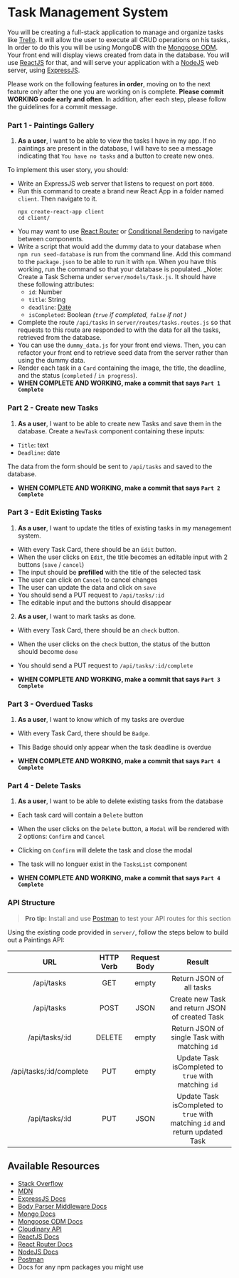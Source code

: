 # Task Management System

You will be creating a full-stack application to manage and organize tasks like [Trello](https://trello.com/). It will allow the user to execute all CRUD operations on his tasks,. In order to do this you will be using MongoDB with the [Mongoose ODM](http://mongoosejs.com/). Your front end will display views created from data in the database. You will use [ReactJS](https://facebook.github.io/react/) for that, and will serve your application with a [NodeJS](https://nodejs.org/) web server, using [ExpressJS](https://expressjs.com/).

Please work on the following features **in order**, moving on to the next feature only after the one you are working on is complete. **Please commit WORKING code early and often**. In addition, after each step, please follow the guidelines for a commit message.

### Part 1 - Paintings Gallery

1. **As a user**, I want to be able to view the tasks I have in my app. If no paintings are present in the database, I will have to see a message indicating that `You have no tasks` and a button to create new ones.

To implement this user story, you should:

- Write an ExpressJS web server that listens to request on port `8000`.
- Run this command to create a brand new React App in a folder named `client`. Then navigate to it.
  ```
  npx create-react-app client
  cd client/
  ```
- You may want to use [React Router](https://reactrouter.com/) or [Conditional Rendering](https://www.reactjs.org/docs/conditional-rendering.html) to navigate between components.
- Write a script that would add the dummy data to your database when `npm run seed-database` is run from the command line. Add this command to the `package.json` to be able to run it with `npm`. When you have this working, run the command so that your database is populated.
  \_Note: Create a Task Schema under `server/models/Task.js`. It should have these following attributes:
  - `id`: Number
  - `title`: String
  - `deadline`: [Date](https://developer.mozilla.org/en-US/docs/Web/JavaScript/Reference/Global_Objects/Date)
  - `isCompleted`: Boolean _(`true` if completed, `false` if not )_
- Complete the route `/api/tasks` in `server/routes/tasks.routes.js` so that requests to this route are responded to with the data for all the tasks, retrieved from the database.
- You can use the `dummy_data.js` for your front end views. Then, you can refactor your front end to retrieve seed data from the server rather than using the dummy data.
- Render each task in a `Card` containing the image, the title, the deadline, and the status (`completed` / `in progress`).
- **WHEN COMPLETE AND WORKING, make a commit that says `Part 1 Complete`**

### Part 2 - Create new Tasks

1. **As a user**, I want to be able to create new Tasks and save them in the database. Create a `NewTask` component containing these inputs:

- `Title`: text
- `Deadline`: date

The data from the form should be sent to `/api/tasks` and saved to the database.

- **WHEN COMPLETE AND WORKING, make a commit that says `Part 2 Complete`**

### Part 3 - Edit Existing Tasks

1. **As a user**, I want to update the titles of existing tasks in my management system.

- With every Task Card, there should be an `Edit` button.
- When the user clicks on `Edit`, the title becomes an editable input with 2 buttons (`save` / `cancel`)
- The input should be **prefilled** with the title of the selected task
- The user can click on `Cancel` to cancel changes
- The user can update the data and click on `save`
- You should send a PUT request to `/api/tasks/:id`
- The editable input and the buttons should disappear

2. **As a user**, I want to mark tasks as done.

- With every Task Card, there should be an `check` button.
- When the user clicks on the `check` button, the status of the button should become `done`
- You should send a PUT request to `/api/tasks/:id/complete`

- **WHEN COMPLETE AND WORKING, make a commit that says `Part 3 Complete`**

### Part 3 - Overdued Tasks

1. **As a user**, I want to know which of my tasks are overdue

- With every Task Card, there should be `Badge`.
- This Badge should only appear when the task deadline is overdue

- **WHEN COMPLETE AND WORKING, make a commit that says `Part 4 Complete`**

### Part 4 - Delete Tasks

1. **As a user**, I want to be able to delete existing tasks from the database

- Each task card will contain a `Delete` button
- When the user clicks on the `Delete` button, a `Modal` will be rendered with 2 options: `Confirm` and `Cancel`
- Clicking on `Confirm` will delete the task and close the modal
- The task will no longuer exist in the `TasksList` component

- **WHEN COMPLETE AND WORKING, make a commit that says `Part 4 Complete`**

### API Structure

> **Pro tip:** Install and use [Postman](https://www.getpostman.com/) to test your API routes for this section

Using the existing code provided in `server/`, follow the steps below to build out a Paintings API:

|           URL           | HTTP Verb | Request Body |                                    Result                                    |
| :---------------------: | :-------: | :----------: | :--------------------------------------------------------------------------: |
|       /api/tasks        |    GET    |    empty     |                           Return JSON of all tasks                           |
|       /api/tasks        |   POST    |     JSON     |               Create new Task and return JSON of created Task                |
|     /api/tasks/:id      |  DELETE   |    empty     |                Return JSON of single Task with matching `id`                 |
| /api/tasks/:id/complete |    PUT    |    empty     |             Update Task isCompleted to `true` with matching `id`             |
|     /api/tasks/:id      |    PUT    |     JSON     | Update Task isCompleted to `true` with matching `id` and return updated Task |

## Available Resources

- [Stack Overflow](http://stackoverflow.com/)
- [MDN](https://developer.mozilla.org/)
- [ExpressJS Docs](https://expressjs.com/)
- [Body Parser Middleware Docs](https://github.com/expressjs/body-parser)
- [Mongo Docs](https://www.mongodb.com/)
- [Mongoose ODM Docs](http://mongoosejs.com/)
- [Cloudinary API](https://cloudinary.com/documentation/node_integration)
- [ReactJS Docs](https://facebook.github.io/react/)
- [React Router Docs](https://github.com/ReactTraining/react-router/tree/master/docs)
- [NodeJS Docs](https://nodejs.org/)
- [Postman](https://www.getpostman.com/)
- Docs for any npm packages you might use
